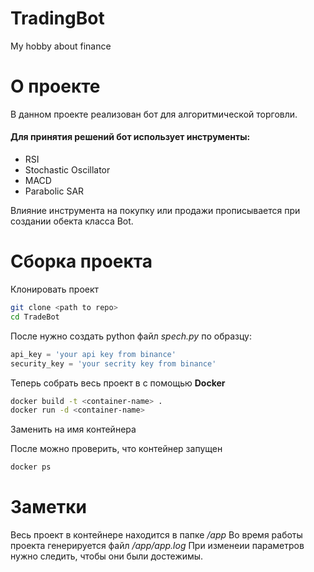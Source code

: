 # TradingBot
My hobby about finance

# О проекте
В данном проекте реализован бот для алгоритмической торговли. 
#### Для принятия решений бот использует инструменты:
- RSI
- Stochastic Oscillator
- MACD
- Parabolic SAR 

Влияние инструмента на покупку или продажи прописывается при создании обекта класса Bot.

# Сборка проекта
Клонировать проект

``` sh
git clone <path to repo>
cd TradeBot
```

После нужно создать python файл *spech.py* по образцу:
``` python
api_key = 'your api key from binance'
security_key = 'your secrity key from binance'
```

Теперь собрать весь проект в с помощью **Docker**
``` sh
docker build -t <container-name> .
docker run -d <container-name>
```
Заменить **<container-name>** на имя контейнера

После можно проверить, что контейнер запущен
``` sh
docker ps
```

# Заметки
Весь проект в контейнере находится в папке */app*
Во время работы проекта генерируется файл */app/app.log*
При изменеии параметров нужно следить, чтобы они были достежимы.
